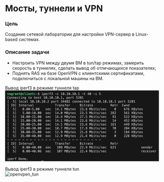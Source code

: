 # Мосты, туннели и VPN

### Цель
Создание сетевой лаборатории для настройки VPN-сервер в Linux-based системах.  

### Описание задачи
  
- Настроить VPN между двумя ВМ в tun/tap режимах, замерить скорость в туннелях, сделать вывод об отличающихся показателях;
- Поднять RAS на базе OpenVPN с клиентскими сертификатами, подключиться с локальной машины на ВМ.
  
Вывод iperf3 в режиме туннеля tap  
 <img src="images/openvpen_tap.jpeg" alt="openvpen_tap">
  
Вывод iperf3 в режиме туннеля tun  
 <img src="images/openvpen_tun.jpeg" alt="openvpen_tun">
